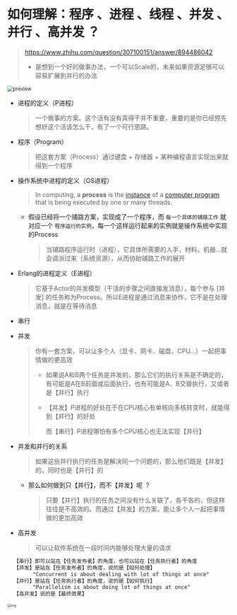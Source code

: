 # 如何理解：程序  、进程  、线程  、并发  、并行  、高并发 ？
> https://www.zhihu.com/question/307100151/answer/894486042
>
> - 是想到一个好的做事办法，一个可以Scale的，未来如果资源足够可以容易扩展到并行的办法

<img src="https://pic2.zhimg.com/v2-674f0d37fca4fac1bd2df28a2b78e633_r.jpg?source=1940ef5c" alt="preview" style="zoom:80%;" />

- 进程的定义（P进程）

  > 一个做事的方案。这个活有没有真得干并不重要，重要的是你已经预先想好这个活该怎么干，有了一个可行思路。

- 程序（Program）

  > 把这套方案（Process）通过键盘 + 存储器 + 某种编程语言实现出来就得到一个程序

- 操作系统中进程的定义（OS进程）

  > In computing, a **process** is the [instance](https://link.zhihu.com/?target=https%3A//en.wikipedia.org/wiki/Instance_(computer_science)) of a [computer program](https://link.zhihu.com/?target=https%3A//en.wikipedia.org/wiki/Computer_program) that is being executed by one or many threads.

  - 假设已经将一个铺路方案，实现成了一个程序，而 `每一个具体的铺路工作` 就对应一个 `程序运行的实例`，每一个这样运行起来的实例就是操作系统中实现的Process

    > 当铺路程序运行时（进程），它具体所需要的人手，材料，机器...就会调派过来（系统资源），从而协助铺路工作的展开

- Erlang的进程定义（E进程）

  > 它基于Actor的并发模型（干活的步骤之间直接发消息），每个参与 [并发] 的任务称为Process。所以E进程是通过消息来协作，它不是在处理消息，就是在等待消息



- 串行

- 并发

  > 你有一套方案，可以让多个人（显卡、网卡、磁盘、CPU...）一起把事情做的更高效
  >
  > - 如果说A和B两个任务是并发的，那么它们的执行关系是不确定的，有可能是A在B前面或后面执行，也有可能是A、B交替执行，又或者是【并行】执行
  >
  > - 【并发】P进程的好处在于在CPU核心有单核向多核转变时，就能得到【并行】的好处
  >
  >   而【串行】P进程哪怕有多个CPU核心也无法实现【并行】

- 并发和并行的关系

  > 如果这些并行执行的任务是解决同一个问题的，那么他们既是【并发】的，同时也是【并行】的

  - 那么如何做到只【并行】，而不【并发】呢 ？

    > 只要【并行】执行的任务之间没有什么关联了，各干各的，但这样往往是不高效的。而通过【并发】的方案，能让多个人一起把事情做的更加高效

- 高并发

  > 可以让软件系统在一段时间内能够处理大量的请求

```markdown
  【串行】即可以站在【任务发布者】的角度，也可以站在【任务执行者】的角度
  【并发】是站在【任务发布者】的角度，说的是【如何处理】
   		"Concurrent is about dealing with lot of things at once"
  【并行】是站在【任务执行者】的角度，说的是【如何执行】
  		"Parallelism is about doing lot of things at once"
  【高并发】说的是【最终效果】
```

<img src="https://pic4.zhimg.com/80/v2-0058293ffe6f762d58f3881577d756c9_720w.jpg?source=1940ef5c" alt="img" style="zoom: 50%;" />




